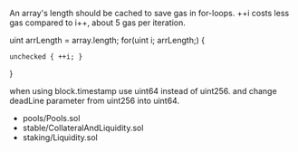 An array's length should be cached to save gas in for-loops.
++i costs less gas compared to i++, about 5 gas per iteration.

uint arrLength = array.length; 
for(uint i; arrLength;) {

    unchecked { ++i; }
}

when using block.timestamp use uint64 instead of uint256.
and change deadLine parameter from uint256 into uint64.
  - pools/Pools.sol
  - stable/CollateralAndLiquidity.sol
  - staking/Liquidity.sol
